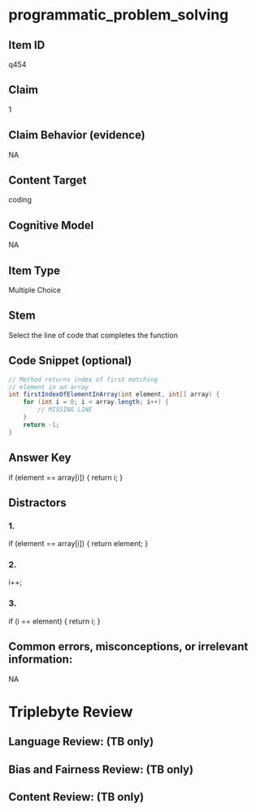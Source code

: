 # programmatic_problem_solving

## Item ID
q454

## Claim
1

## Claim Behavior (evidence)
NA

## Content Target
coding

## Cognitive Model
NA

## Item Type
Multiple Choice

## Stem
Select the line of code that completes the function

## Code Snippet (optional)
```java
// Method returns index of first matching                  
// element in an array                                     
int firstIndexOfElementInArray(int element, int[] array) { 
    for (int i = 0; i < array.length; i++) {
        // MISSING LINE
    }
    return -1;
}
```

## Answer Key
if (element == array[i]) { return i; }

## Distractors

### 1.
if (element == array[i]) { return element; }

### 2.
i++;

### 3.
if (i == element) { return i; }

## Common errors, misconceptions, or irrelevant information:
NA

# Triplebyte Review


## Language Review: (TB only)


## Bias and Fairness Review: (TB only)


## Content Review: (TB only)

